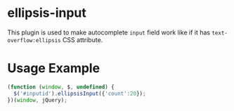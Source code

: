 # ellipsis-input
This plugin is used to make autocomplete `input` field work like if it has `text-overflow:ellipsis` CSS attribute.

# Usage Example
```js
(function (window, $, undefined) {
  $('#inputid').ellipsisInput({'count':20});
})(window, jQuery);
```
